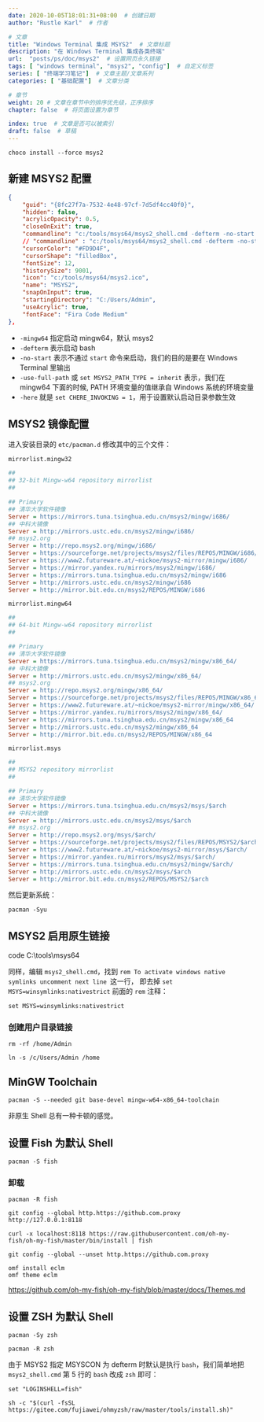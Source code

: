 ```yaml
---
date: 2020-10-05T18:01:31+08:00  # 创建日期
author: "Rustle Karl"  # 作者

# 文章
title: "Windows Terminal 集成 MSYS2"  # 文章标题
description: "在 Windows Terminal 集成各类终端"
url:  "posts/ps/doc/msys2"  # 设置网页永久链接
tags: [ "windows terminal", "msys2", "config"]  # 自定义标签
series: [ "终端学习笔记"]  # 文章主题/文章系列
categories: [ "基础配置"]  # 文章分类

# 章节
weight: 20 # 文章在章节中的排序优先级，正序排序
chapter: false  # 将页面设置为章节

index: true  # 文章是否可以被索引
draft: false  # 草稿
---
```


```shell
choco install --force msys2
```

## 新建 MSYS2 配置

```json
{
    "guid": "{8fc27f7a-7532-4e48-97cf-7d5df4cc40f0}",
    "hidden": false,
    "acrylicOpacity": 0.5,
    "closeOnExit": true,
    "commandline": "c:/tools/msys64/msys2_shell.cmd -defterm -no-start -use-full-path -here",
    // "commandline" : "c:/tools/msys64/msys2_shell.cmd -defterm -no-start -use-full-path -here -mingw64",
    "cursorColor": "#FD9D4F",
    "cursorShape": "filledBox",
    "fontSize": 12,
    "historySize": 9001,
    "icon": "c:/tools/msys64/msys2.ico",
    "name": "MSYS2",
    "snapOnInput": true,
    "startingDirectory": "C:/Users/Admin",
    "useAcrylic": true,
    "fontFace": "Fira Code Medium"
},
```

- `-mingw64` 指定启动 mingw64，默认 msys2
- `-defterm` 表示启动 bash
- `-no-start` 表示不通过 `start` 命令来启动，我们的目的是要在 Windows Terminal 里输出
- `-use-full-path` 或 `set MSYS2_PATH_TYPE = inherit` 表示，我们在 mingw64 下面的时候, PATH 环境变量的值继承自 Windows 系统的环境变量
- `-here` 就是 `set CHERE_INVOKING = 1`，用于设置默认启动目录参数生效

## MSYS2 镜像配置

进入安装目录的 `etc/pacman.d` 修改其中的三个文件：

`mirrorlist.mingw32`

```ini
##
## 32-bit Mingw-w64 repository mirrorlist
##

## Primary
## 清华大学软件镜像
Server = https://mirrors.tuna.tsinghua.edu.cn/msys2/mingw/i686/
## 中科大镜像
Server = http://mirrors.ustc.edu.cn/msys2/mingw/i686/
## msys2.org
Server = http://repo.msys2.org/mingw/i686/
Server = https://sourceforge.net/projects/msys2/files/REPOS/MINGW/i686/
Server = https://www2.futureware.at/~nickoe/msys2-mirror/mingw/i686/
Server = https://mirror.yandex.ru/mirrors/msys2/mingw/i686/
Server = https://mirrors.tuna.tsinghua.edu.cn/msys2/mingw/i686
Server = http://mirrors.ustc.edu.cn/msys2/mingw/i686
Server = http://mirror.bit.edu.cn/msys2/REPOS/MINGW/i686
```

`mirrorlist.mingw64`

```ini
##
## 64-bit Mingw-w64 repository mirrorlist
##

## Primary
## 清华大学软件镜像
Server = https://mirrors.tuna.tsinghua.edu.cn/msys2/mingw/x86_64/
## 中科大镜像
Server = http://mirrors.ustc.edu.cn/msys2/mingw/x86_64/
## msys2.org
Server = http://repo.msys2.org/mingw/x86_64/
Server = https://sourceforge.net/projects/msys2/files/REPOS/MINGW/x86_64/
Server = https://www2.futureware.at/~nickoe/msys2-mirror/mingw/x86_64/
Server = https://mirror.yandex.ru/mirrors/msys2/mingw/x86_64/
Server = https://mirrors.tuna.tsinghua.edu.cn/msys2/mingw/x86_64
Server = http://mirrors.ustc.edu.cn/msys2/mingw/x86_64
Server = http://mirror.bit.edu.cn/msys2/REPOS/MINGW/x86_64
```

`mirrorlist.msys`

```ini
##
## MSYS2 repository mirrorlist
##

## Primary
## 清华大学软件镜像
Server = https://mirrors.tuna.tsinghua.edu.cn/msys2/msys/$arch
## 中科大镜像
Server = http://mirrors.ustc.edu.cn/msys2/msys/$arch
## msys2.org
Server = http://repo.msys2.org/msys/$arch/
Server = https://sourceforge.net/projects/msys2/files/REPOS/MSYS2/$arch/
Server = https://www2.futureware.at/~nickoe/msys2-mirror/msys/$arch/
Server = https://mirror.yandex.ru/mirrors/msys2/msys/$arch/
Server = https://mirrors.tuna.tsinghua.edu.cn/msys2/mingw/$arch/
Server = http://mirrors.ustc.edu.cn/msys2/msys/$arch
Server = http://mirror.bit.edu.cn/msys2/REPOS/MSYS2/$arch
```

然后更新系统：

```shell
pacman -Syu
```

## MSYS2 启用原生链接

code C:\tools\msys64

同样，编辑 `msys2_shell.cmd`，找到 `rem To activate windows native symlinks uncomment next line `这一行， 即去掉 `set MSYS=winsymlinks:nativestrict` 前面的 `rem` 注释：

```
set MSYS=winsymlinks:nativestrict
```

### 创建用户目录链接

```
rm -rf /home/Admin

ln -s /c/Users/Admin /home
```

## MinGW Toolchain

```
pacman -S --needed git base-devel mingw-w64-x86_64-toolchain
```

非原生 Shell 总有一种卡顿的感觉。

## 设置 Fish 为默认 Shell

```shell
pacman -S fish
```

### 卸载

```shell
pacman -R fish
```

```shell
git config --global http.https://github.com.proxy http://127.0.0.1:8118

curl -x localhost:8118 https://raw.githubusercontent.com/oh-my-fish/oh-my-fish/master/bin/install | fish

git config --global --unset http.https://github.com.proxy
```

```shell
omf install eclm
omf theme eclm
```

https://github.com/oh-my-fish/oh-my-fish/blob/master/docs/Themes.md

## 设置 ZSH 为默认 Shell

```shell
pacman -Sy zsh
```

```shell
pacman -R zsh
```

由于 MSYS2 指定 MSYSCON 为 defterm 时默认是执行 `bash`，我们简单地把 `msys2_shell.cmd` 第 5 行的 `bash` 改成 `zsh` 即可：

```shell
set "LOGINSHELL=fish"
```

```shell
sh -c "$(curl -fsSL https://gitee.com/fujiawei/ohmyzsh/raw/master/tools/install.sh)"
```
